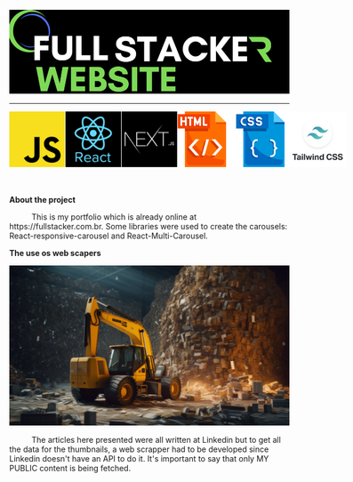 ![fullstacker_logo](front/public/imgs/github/intro_banner.png)

---

<div style='display:flex; margin-bottom:50px'>
  <img src='./front/public/imgs/Stacks/javascript.jpg' width='100px' style='border-right:1px solid white'/>
  <img src='./front/public/imgs/Stacks/react.jpg' width='100px' style='border-right:1px solid white'/>
  <img src='./front/public/imgs/Stacks/nextjs.jpg' width='100px'style='border-right:1px solid white'/>
  <img src='./front/public/imgs/Stacks/html.png' width='100px'style='border-right:1px solid white'/>
  <img src='./front/public/imgs/Stacks/css.png' width='100px'style='border-right:1px solid white'/>
  <img src='./front/public/imgs/Stacks/tailwind.jpg' width='100px'style='border-right:1px solid white'/>
</div>

**About the project**

<p style='text-indent:40px;'>
This is my portfolio which is already online at https://fullstacker.com.br. Some libraries were used to create the carousels: React-responsive-carousel and React-Multi-Carousel.
</p>

**The use os web scapers**

<img src='./front/public/imgs/github/scrapper.png' />

<p style='text-indent:40px;'>
The articles here presented were all written at Linkedin but to get all the data for the thumbnails, a web scrapper had to be developed since Linkedin doesn't have an API to do it. It's important to say that only MY PUBLIC content is being fetched.
</p>

